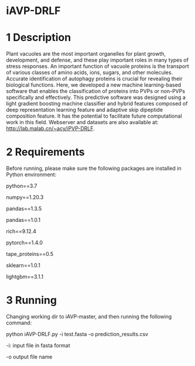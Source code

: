 # iAVP-DRLF


# 1 Description
Plant vacuoles are the most important organelles for plant growth, development, and defense, and these play important roles in many types of stress responses. An important function of vacuole proteins is the transport of various classes of amino acids, ions, sugars, and other molecules. Accurate identification of autophagy proteins is crucial for revealing their biological functions. Here, we developed a new machine learning-based software that enables the classification of proteins into PVPs or non-PVPs specifically and effectively. This predictive software was designed using a light gradient boosting machine classifier and hybrid features composed of deep representation learning feature and adaptive skip dipeptide composition feature. It has the potential to facilitate future computational work in this field.
Webserver and datasets are also available at:
http://lab.malab.cn/~acy/iPVP-DRLF.


# 2 Requirements
Before running, please make sure the following packages are installed in Python environment:

python==3.7

numpy==1.20.3

pandas==1.3.5

pandas==1.0.1

rich==9.12.4

pytorch==1.4.0

tape_proteins==0.5

sklearn==1.0.1

lightgbm==3.1.1


# 3 Running
Changing working dir to iAVP-master, and then running the following command:

python iAVP-DRLF.py -i test.fasta -o prediction_results.csv

-i: input file in fasta format

-o output file name
